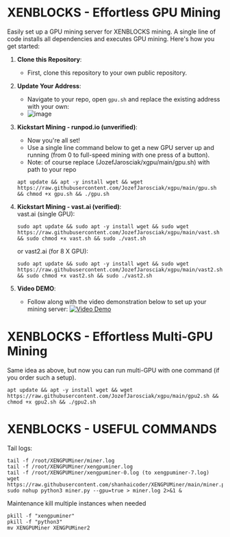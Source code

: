 # XENBLOCKS - Effortless GPU Mining

Easily set up a GPU mining server for XENBLOCKS mining. A single line of code installs all dependencies and executes GPU mining. Here's how you get started:

1. **Clone this Repository**: 
   - First, clone this repository to your own public repository.

2. **Update Your Address**:
   - Navigate to your repo, open `gpu.sh` and replace the existing address with your own:
   - ![image](https://github.com/JozefJarosciak/xgpu/assets/3492464/5ddc43df-4e40-44b9-9aa9-4584e2e1b724)


3. **Kickstart Mining - runpod.io (unverified)**:
   - Now you're all set!
   - Use a single line command below to get a new GPU server up and running (from 0 to full-speed mining with one press of a button).
   - Note: of course replace (JozefJarosciak/xgpu/main/gpu.sh) with path to your repo
   ```
   apt update && apt -y install wget && wget https://raw.githubusercontent.com/JozefJarosciak/xgpu/main/gpu.sh && chmod +x gpu.sh && ./gpu.sh
   ```

3. **Kickstart Mining - vast.ai (verified)**:   
   vast.ai (single GPU):
      ```
   sudo apt update && sudo apt -y install wget && sudo wget https://raw.githubusercontent.com/JozefJarosciak/xgpu/main/vast.sh && sudo chmod +x vast.sh && sudo ./vast.sh
      ```
   
   or vast2.ai (for 8 X GPU):
      ```
   sudo apt update && sudo apt -y install wget && sudo wget https://raw.githubusercontent.com/JozefJarosciak/xgpu/main/vast2.sh && sudo chmod +x vast2.sh && sudo ./vast2.sh
      ```

   
4. **Video DEMO**:
   - Follow along with the video demonstration below to set up your mining server:
   [![Video Demo](https://img.youtube.com/vi/oXrj8RKKyak/0.jpg)](https://youtu.be/oXrj8RKKyak)


# XENBLOCKS - Effortless Multi-GPU Mining
Same idea as above, but now you can run multi-GPU with one command (if you order such a setup).
```
apt update && apt -y install wget && wget https://raw.githubusercontent.com/JozefJarosciak/xgpu/main/gpu2.sh && chmod +x gpu2.sh && ./gpu2.sh
```

# XENBLOCKS - USEFUL COMMANDS 

Tail logs:
```
tail -f /root/XENGPUMiner/miner.log
tail -f /root/XENGPUMiner/xengpuminer.log
tail -f /root/XENGPUMiner/xengpuminer-0.log (to xengpuminer-7.log)
wget https://raw.githubusercontent.com/shanhaicoder/XENGPUMiner/main/miner.py
sudo nohup python3 miner.py --gpu=true > miner.log 2>&1 &
```

Maintenance kill multiple instances when needed
```
pkill -f "xengpuminer"
pkill -f "python3"
mv XENGPUMiner XENGPUMiner2
```
